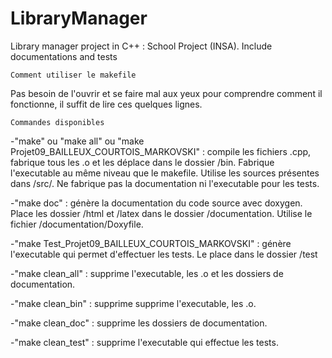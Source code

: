 # LibraryManager
Library manager project in C++ : School Project (INSA). Include documentations and tests

	Comment utiliser le makefile

Pas besoin de l'ouvrir et se faire mal aux yeux pour comprendre comment il fonctionne, il suffit de lire ces quelques lignes.

	Commandes disponibles

-"make" ou "make all" ou "make Projet09_BAILLEUX_COURTOIS_MARKOVSKI" : compile les fichiers .cpp, fabrique tous les .o et les déplace dans le dossier /bin. Fabrique l'executable au même niveau que le makefile. Utilise les sources présentes dans /src/. Ne fabrique pas la documentation ni l'executable pour les tests.

-"make doc" : génère la documentation du code source avec doxygen. Place les dossier /html et /latex dans le dossier /documentation. Utilise le fichier /documentation/Doxyfile.

-"make Test_Projet09_BAILLEUX_COURTOIS_MARKOVSKI" : génère l'executable qui permet d'effectuer les tests. Le place dans le dossier /test

-"make clean_all" : supprime l'executable, les .o et les dossiers de documentation.

-"make clean_bin" : supprime supprime l'executable, les .o.

-"make clean_doc" : supprime les dossiers de documentation.

-"make clean_test" : supprime l'executable qui effectue les tests.
